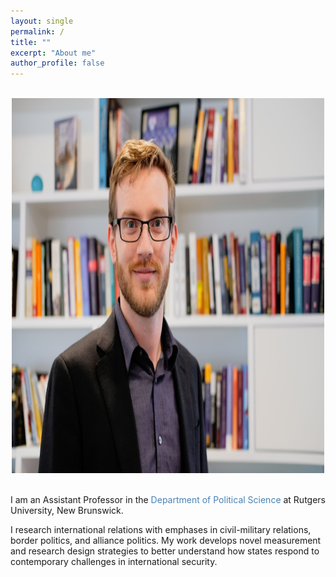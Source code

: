 ```yaml
---
layout: single
permalink: /
title: ""
excerpt: "About me"
author_profile: false
---
```


<br/>

<center>
<img src='kenwick_pic.jpeg'  width='500' height='600'>
</center>

<br/>

I am an Assistant Professor in the <a style="text-decoration:none; color: #4682B4" href = "https://polisci.rutgers.edu/" target="_blank"> Department of Political Science </a> at Rutgers University, New Brunswick.

I research international relations with emphases in civil-military relations, border politics, and alliance politics. My work develops novel measurement and research design strategies to better understand how states respond to contemporary challenges in international security.
